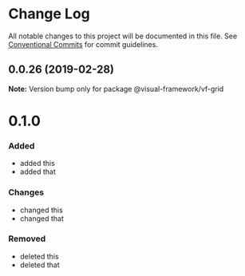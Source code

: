 # Change Log

All notable changes to this project will be documented in this file.
See [Conventional Commits](https://conventionalcommits.org) for commit guidelines.

## 0.0.26 (2019-02-28)

**Note:** Version bump only for package @visual-framework/vf-grid





# 0.1.0

### Added
- added this
- added that

### Changes

- changed this
- changed that

### Removed

- deleted this
- deleted that
